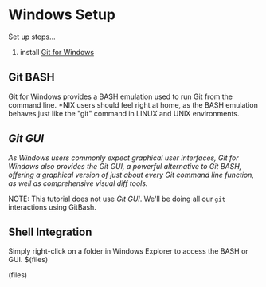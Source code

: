 # Windows Setup

Set up steps...

1. install [Git for Windows]([https://gitforwindows.org/)

## Git BASH

Git for Windows provides a BASH emulation used to run Git from the command line. *NIX users should feel right at home, as the BASH emulation behaves just like the "git" command in LINUX and UNIX environments.

## _Git GUI_

_As Windows users commonly expect graphical user interfaces, Git for Windows also provides the Git GUI, a powerful alternative to Git BASH, offering a graphical version of just about every Git command line function, as well as comprehensive visual diff tools._

NOTE: This tutorial does not use _Git GUI_. We'll be doing all our `git` interactions using GitBash.

## Shell Integration

Simply right-click on a folder in Windows Explorer to access the BASH or GUI.
$(files)

(files)
<!--stackedit_data:
eyJoaXN0b3J5IjpbMTk0NTg5MDAwMV19
-->